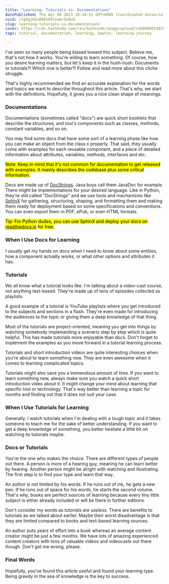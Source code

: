 ```yaml
---
title: "Learning: Tutorials vs. Documentations"
datePublished: Thu Apr 06 2023 18:34:22 GMT+0000 (Coordinated Universal Time)
cuid: clg5gj62u000109leamr2e8u8
slug: learning-tutorials-vs-documentations
cover: https://cdn.hashnode.com/res/hashnode/image/upload/v1680805538108/b8ef0f10-834c-45c4-ac59-7c9997ba980f.png
tags: tutorial, documentation, learning, howtos, learning-journey

---
```


I've seen so many people being biased toward this subject. Believe me, that's not how it works. You're willing to learn something. Of course, how you desire learning matters, but let's keep it in the hush-hush. Documents or tutorials?! Which one is better?! Follow and read more about this cliche struggle.

That's highly recommended we find an accurate explanation for the words and topics we want to describe throughout this article. That's why, we start with the definitions. Hopefully, it gives you a nice clean shape of meanings.

### Documentations

Documentations (sometimes called "docs") are quick short booklets that describe the structures, and tool's components such as classes, methods, constant variables, and so on.

You may find some docs that have some sort of a learning phase like how you can make an object from the class `X` properly. That said, they usually come with examples for each reusable component, and a piece of detailed information about attributes, variables, methods, interfaces and etc.

<mark>Note: Keep in mind that it's not common for documentation to get released with examples. It mainly describes the codebase plus some critical information.</mark>

Docs are made up of [DocStrings](https://en.wikipedia.org/wiki/Docstring#:~:text=In%20programming%2C%20a%20docstring%20is,a%20specific%20segment%20of%20code.). Java boys call them JavaDoc for example. There might be implementations for your desired language. Like in Python, they're still called "DocStrings" and we use tools and mechanisms like [SphinX](https://www.sphinx-doc.org/en/master/) for gathering, structuring, shaping, and formatting them and making them ready for deployment based on some specifications and conventions. You can even export them in PDF, ePub, or even HTML formats.

<mark>Tip: For Python dudes, you can use SphinX and deploy your docs on </mark> [<mark>readthedocs.io</mark>](http://readthedocs.io) <mark> for free.</mark>

### When I Use Docs for Learning

I usually get my hands on docs when I need to know about some entities, how a component actually works, or what other options and attributes it has.

### Tutorials

We all know what a tutorial looks like. I'm talking about a video-cast course, not anything text-based. They're made up of tens of episodes collected as playlists.

A good example of a tutorial is YouTube playlists where you get introduced to the subjects and sections in a flash. They're even made for introducing the audiences to the topic or giving them a deep knowledge of that thing.

Most of the tutorials are project-oriented, meaning you get into things by watching somebody implementing a scenario step by step which is quite helpful. This has made tutorials more enjoyable than docs. Don't forget to implement the examples as you move forward in a tutorial learning process.

Tutorials and short introduction videos are quite interesting choices when you're about to learn something new. They are even awesome when it comes to learning complicated topics.

Tutorials might also save you a tremendous amount of time. If you want to learn something new, always make sure you watch a quick short introduction video about it. It might change your mind about learning that specific tool or technology. That's way better than learning a topic for months and finding out that it does not suit your case.

### When I Use Tutorials for Learning

Generally, I watch tutorials when I'm dealing with a tough topic and it takes someone to teach me for the sake of better understanding. If you want to get a deep knowledge of something, you better hesitate a little bit on watching its tutorials maybe.

### Docs or Tutorials

You're the one who makes the choice. There are different types of people out there. A person is more of a hearing guy, meaning he can learn better by hearing. Another person might be alright with watching and illustrating. The first step is to find your type and learn that way.

An author is not limited by his words. If he runs out of ink, he gets a new pen. If he runs out of space for his words, he starts the second volume. That's why, books are perfect sources of learning because every tiny little subject is either already included or will be there in further editions.

Don't consider my words as *tutorials are useless*. There are benefits to tutorials as we talked about earlier. Maybe their worst disadvantage is that they are limited compared to books and text-based learning sources.

An author puts years of effort into a book whereas an average content creator might be just a few months. We have lots of amazing experienced content creators with tons of valuable videos and videocasts out there though. Don't get me wrong, please.

### Final Words

Hopefully, you've found this article useful and found your learning type. Being greedy in the sea of knowledge is the key to success.